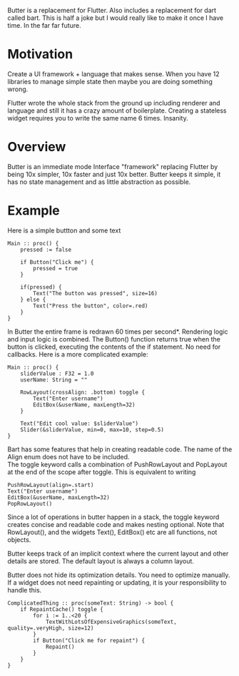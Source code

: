 
Butter is a replacement for Flutter. Also includes a replacement for dart called bart. 
This is half a joke but I would really like to make it once I have time. In the far far future.

# Motivation

Create a UI framework + language that makes sense. When you have 12 libraries to manage simple state then maybe you are doing something wrong. 

Flutter wrote the whole stack from the ground up including renderer and language and still it has a crazy amount of boilerplate.
Creating a stateless widget requires you to write the same name 6 times. Insanity. 

# Overview

Butter is an immediate mode Interface "framework" replacing Flutter by being 10x simpler, 10x faster and just 10x better.
Butter keeps it simple, it has no state management and as little abstraction as possible. 

# Example

Here is a simple buttton and some text

    Main :: proc() {
        pressed := false

        if Button("Click me") {
            pressed = true
        }

        if(pressed) {
            Text("The button was pressed", size=16)
        } else {
            Text("Press the button", color=.red)
        }
    }


In Butter the entire frame is redrawn 60 times per second*. Rendering logic and input logic is combined. 
The Button() function returns true when the button is clicked, executing the contents of the if statement.
No need for callbacks. Here is a more complicated example:

    Main :: proc() {
        sliderValue : F32 = 1.0
        userName: String = ""
        
        RowLayout(crossAlign: .bottom) toggle {
            Text("Enter username")
            EditBox(&userName, maxLength=32)
        }

        Text("Edit cool value: $sliderValue")
        Slider(&sliderValue, min=0, max=10, step=0.5)
    }

Bart has some features that help in creating readable code. The name of the Align enum does not have to be included.  
The toggle keyword calls a combination of PushRowLayout and PopLayout at the end of the scope after toggle. This is equivalent to writing 

    PushRowLayout(align=.start)
    Text("Enter username")
    EditBox(&userName, maxLength=32)
    PopRowLayout()

Since a lot of operations in butter happen in a stack, the toggle keyword creates concise and readable code and makes nesting optional. Note that RowLayout(), and the widgets Text(), EditBox() etc are all functions, not objects.

Butter keeps track of an implicit context where the current layout and other details are stored. The default layout is always a column layout.

Butter does not hide its optimization details. You need to optimize manually. If a widget does not need repainting or updating, it is your responsibility to handle this. 

    ComplicatedThing :: proc(someText: String) -> bool {
        if RepaintCache() toggle {
            for i := 1..<20 {
                TextWithLotsOfExpensiveGraphics(someText, quality=.veryHigh, size=12)
            }
            if Button("Click me for repaint") {
                Repaint()
            }
        }
    }
